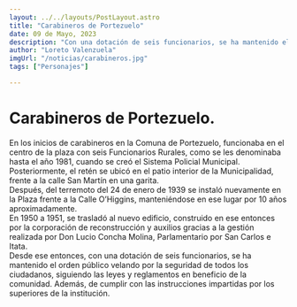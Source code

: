 ```yaml
---
layout: ../../layouts/PostLayout.astro
title: "Carabineros de Portezuelo"
date: 09 de Mayo, 2023
description: "Con una dotación de seis funcionarios, se ha mantenido el orden público, siguiendo las leyes y reglamentos en beneficio de la comunidad."
author: "Loreto Valenzuela"
imgUrl: "/noticias/carabineros.jpg"
tags: ["Personajes"]

---
```


# **Carabineros de Portezuelo.**

En los inicios de carabineros en la Comuna de Portezuelo, funcionaba en el centro de la plaza con seis Funcionarios Rurales, como se les denominaba hasta el año 1981, cuando se creó el Sistema Policial Municipal.
Posteriormente, el retén se ubicó en el patio interior de la Municipalidad, frente a la calle San Martín en una garita.  
Después, del terremoto del 24 de enero de 1939 se instaló nuevamente en la Plaza frente a la Calle O’Higgins, manteniéndose en ese lugar por 10 años aproximadamente.  
En 1950 a 1951, se trasladó al nuevo edificio, construido en ese entonces por la corporación de reconstrucción y auxilios gracias a la gestión realizada por Don Lucio Concha Molina, Parlamentario por San Carlos e Itata.  
Desde ese entonces, con una dotación de seis funcionarios, se ha mantenido el orden público velando por la seguridad de todos los ciudadanos, siguiendo las leyes y reglamentos en beneficio de la comunidad. Además, de cumplir con las instrucciones impartidas por los superiores de la institución.
